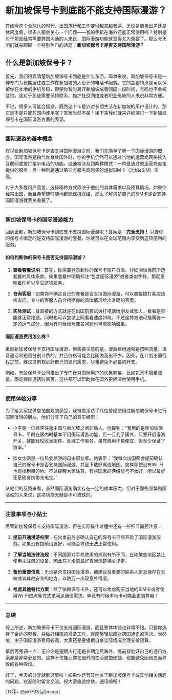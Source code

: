 # 新加坡保号卡到底能不能支持国际漫游？

在如今这个全球化的时代，出国旅行和工作变得越来越普遍。无论是商务出差还是休闲度假，很多人都会关心一个问题——我的手机在海外还能正常使用吗？特别是对于那些经常需要跨国沟通的人来说，国际漫游功能就显得尤为重要了。那么今天咱们就来聊聊一个特别热门的话题：**新加坡保号卡是否支持国际漫游？**

## 什么是新加坡保号卡？

首先，我们得弄清楚新加坡保号卡到底是什么东西。简单来说，新加坡保号卡是一种专门为长期居住或工作在新加坡的人设计的电话卡服务。它的主要特点是可以保留你在本地的手机号码，即便你暂时离开新加坡或者回国一段时间，号码也不会被注销。这对于那些需要保持联系、维护社交网络或者职业形象的人来说非常方便。

不过，很多人可能会疑惑，既然这个卡是针对长期生活在新加坡的用户设计的，那它是不是只能在国内使用呢？答案当然不是！接下来我们就来详细探讨一下新加坡保号卡在国际漫游方面的表现。

---

### 国际漫游的基本概念

在讨论新加坡保号卡是否支持国际漫游之前，我们先简单了解一下国际漫游的概念。国际漫游是指当你身处国外时，你的手机仍然可以通过当地的运营商网络接入互联网或拨打接听电话的功能。这通常涉及到两种模式：一种是通过原运营商直接提供的服务；另一种则是通过第三方服务商购买的虚拟SIM卡（比如eSIM）实现。

对于大多数用户而言，选择哪种方式取决于他们的具体需求以及预算情况。如果你经常出国，而且希望随时随地都能保持联络，那么了解清楚自己的SIM卡是否支持国际漫游就至关重要了。

---

### 新加坡保号卡的国际漫游能力

回到正题，新加坡保号卡到底支不支持国际漫游呢？答案是：**完全支持！** 只要你的保号卡绑定的是支持国际漫游的套餐，你就可以在全球范围内享受到这项便利的服务。

#### 如何判断你的保号卡是否支持国际漫游？
1. **查看套餐说明**：首先，你需要登录到你的保号卡账户页面，仔细阅读当前所选套餐的具体条款。如果套餐中明确标注“包含国际漫游”或者类似字样，那就意味着你可以享受这项服务。
   
2. **咨询客服**：如果你不确定自己的套餐是否支持国际漫游，可以直接拨打客服热线询问。专业的客服人员会根据你的具体情况给出准确的答案。

3. **实际测试**：最直接的方式就是在出国前尝试拨打电话给朋友或家人，看看是否能够正常接通。同时也可以尝试上网看看速度如何。不过这种方法可能需要一定的运气成分，因为有时候信号覆盖问题也可能影响结果。

#### 国际漫游费用怎么样？
虽然新加坡保号卡支持国际漫游，但需要注意的是，漫游费用通常是按照流量、语音通话和短信分别计费的，并且价格可能会比国内高出不少。因此，在计划出国行程之前，建议提前规划好自己的通讯需求，尽量避免不必要的开支。

例如，有些保号卡公司推出了专门针对国际用户的优惠套餐，比如包天不限量流量、固定额度通话时间等。这些都可以帮助你在国外更经济地使用手机。

---

### 使用体验分享

为了给大家提供更加直观的感受，我特意采访了几位曾经使用过新加坡保号卡进行国际漫游的朋友。他们分享了自己的真实经历：

- 小李是一位经常往返中国与新加坡之间的商人。他提到：“我用的是新加坡保号卡，平时在国内时基本不用国际漫游功能，但一旦到了国外，只要开启漫游开关，就能轻松收发邮件、处理工作事务。虽然费用不算便宜，但至少保证了效率。”
  
- 张女士则是一位热爱旅游的自由职业者。她表示：“我每次出国都会提前确认自己的保号卡是否支持国际漫游，并且下载好离线地图。这样即使没有Wi-Fi也能找到目的地。不过提醒大家注意，有些国家的网络信号不太好，所以最好还是随身携带充电宝。”

从他们的反馈来看，虽然国际漫游确实存在一定的成本压力，但对于那些频繁跨国活动的人来说，这项功能无疑是不可或缺的。

---

### 注意事项与小贴士

尽管新加坡保号卡支持国际漫游，但在实际操作过程中还有一些细节需要注意：

1. **提前开通漫游权限**：在出发前务必确认自己的保号卡已经开启了国际漫游服务。如果没有提前设置好，可能会导致无法正常使用。

2. **了解当地法律法规**：不同国家对手机使用的规则有所不同，比如某些地区禁止使用未注册的设备。因此在入境前最好查询清楚相关规定。

3. **备份重要信息**：无论是否支持国际漫游，都建议将重要的联系人信息保存在云端或者其他安全的地方，以防万一出现意外情况。

4. **考虑其他替代方案**：除了依赖保号卡外，还可以考虑购买当地的SIM卡或者使用Wi-Fi热点等方式来满足通信需求。毕竟有时候本地卡可能会更划算哦！

---

### 总结

综上所述，新加坡保号卡不仅支持国际漫游，而且整体体验也非常不错。只要你选择了合适的套餐，并做好相应的准备工作，就能够轻松应对跨国通讯的需求。当然啦，由于国际漫游费用较高，大家还是要根据自身实际情况合理安排预算。

最后再强调一点：无论你是短期出行还是长期定居海外，提前规划好自己的通讯方案都是非常必要的。这样不仅能让你在国外的生活更加便捷，也能避免因疏忽而导致的各种麻烦。

好了，今天的分享就到这里啦！如果你还有其他关于新加坡保号卡或其他相关话题的问题，欢迎随时留言交流。祝大家旅途愉快，通讯顺畅！

[TG💪+ @jx0703 ![Image](https://github.com/user-attachments/assets/dbca1d08-cadb-493c-b0ec-ad6f7a83f270)]